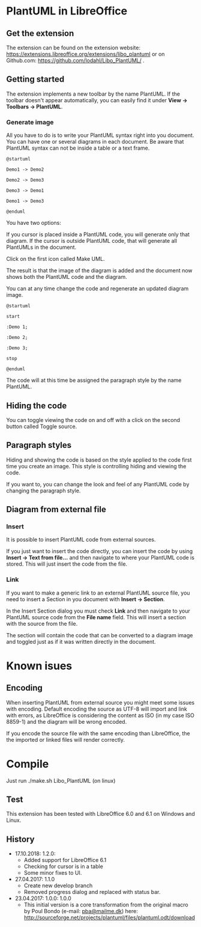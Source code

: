 # PlantUML in LibreOffice

## Get the extension

The extension can be found on the extension website: https://extensions.libreoffice.org/extensions/libo_plantuml or on Github.com: https://github.com/lodahl/Libo_PlantUML/ .

## Getting started

The extension implements a new toolbar by the name PlantUML. If the toolbar doesn't appear automatically, you can easily find it under **View → Toolbars → PlantUML**.

### Generate image

All you have to do is to write your PlantUML syntax right into you document. You can have one or several diagrams in each document. Be aware that PlantUML syntax can not be inside a table or a text frame.

`@startuml`

`Demo1 -> Demo2`

`Demo2 -> Demo3`

`Demo3 -> Demo1`

`Demo1 -> Demo3`

`@enduml`

You have two options:

If you cursor is placed inside a PlantUML code, you will generate only that diagram. If the cursor is outside PlantUML code, that will generate all PlantUMLs in the document.

Click on the first icon called Make UML.

The result is that the image of the diagram is added and the document now shows both the PlantUML code and the diagram.

You can at any time change the code and regenerate an updated diagram image.

`@startuml`

`start`

`:Demo 1;`

`:Demo 2;`

`:Demo 3;`

`stop`

`@enduml`

The code will at this time be assigned the paragraph style by the name PlantUML.

## Hiding the code

You can toggle viewing the code on and off with a click on the second button called Toggle source.

## Paragraph styles

Hiding and showing the code is based on the style applied to the code first time you create an image. This style is controlling hiding and viewing the code.

If you want to, you can change the look and feel of any PlantUML code by changing the paragraph style.

## Diagram from external file

### Insert

It is possible to insert PlantUML code from external sources.

If you just want to insert the code directly, you can insert the code by using **Insert → Text from file...** and then navigate to where your PlantUML code is stored. This will just insert the code from the file.

### Link

If you want to make a generic link to an external PlantUML source file, you need to insert a Section in you document with **Insert → Section**.

In the Insert Section dialog you must check **Link** and then navigate to your PlantUML source code from the **File name** field. This will insert a section with the source from the file.

The section will contain the code that can be converted to a diagram image and toggled just as if it was written directly in the document.

# Known isues

## Encoding

When inserting PlantUML from external source you might meet some issues with encoding. Default encoding the source as UTF-8 will import and link with errors, as LibreOffice is considering the content as ISO (in my case ISO 8859-1) and the diagram will be wrong encoded.

If you encode the source file with the same encoding than LibreOffice, the the imported or linked files will render correctly.

# Compile

Just run ./make.sh Libo_PlantUML (on linux)

## Test

This extension has been tested with LibreOffice 6.0 and 6.1 on Windows and Linux.

## History

* 17.10.2018: 1.2.0:
  * Added support for LibreOffice 6.1
  * Checking for cursor is in a table
  * Some minor fixes to UI.
* 27.04.2017: 1.1.0
  * Create new develop branch
  * Removed progress dialog and replaced with status bar.
* 23.04.2017: 1.0.0: 1.0.0
  * This initial version is a core transformation from the original macro by Poul Bondo (e-mail: pba@mailme.dk) here: http://sourceforge.net/projects/plantuml/files/plantuml.odt/download
